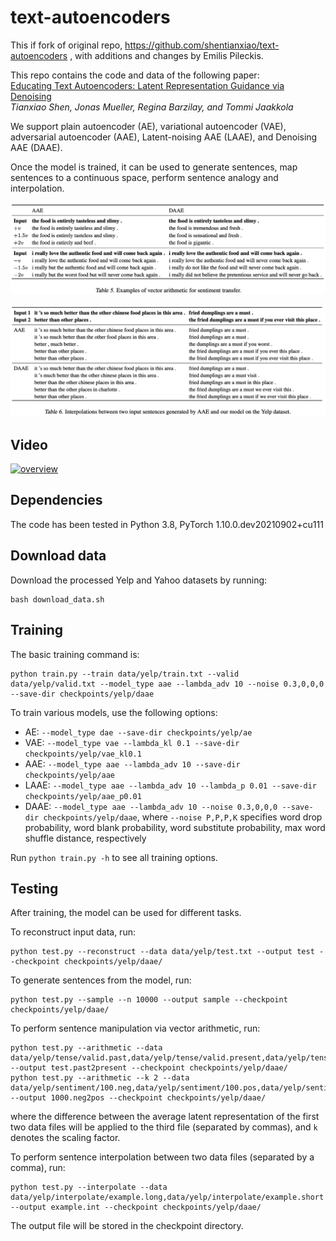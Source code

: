 # text-autoencoders
This if fork of original repo, https://github.com/shentianxiao/text-autoencoders , with additions and changes by Emilis Pileckis.

This repo contains the code and data of the following paper:  
[Educating Text Autoencoders: Latent Representation Guidance via Denoising](https://arxiv.org/abs/1905.12777)  
*Tianxiao Shen, Jonas Mueller, Regina Barzilay, and Tommi Jaakkola*

We support plain autoencoder (AE), variational autoencoder (VAE), adversarial autoencoder (AAE), Latent-noising AAE (LAAE), and Denoising AAE (DAAE).

Once the model is trained, it can be used to generate sentences, map sentences to a continuous space, perform sentence analogy and interpolation.

<p align="center"><img width=800 src="img/example_vector_arithmetic.png"></p>
<p align="center"><img width=800 src="img/example_interpolation.png"></p>

## Video
[![overview](https://img.youtube.com/vi/ioFQ8l-Fl7c/0.jpg)](https://www.youtube.com/watch?v=ioFQ8l-Fl7c)

## Dependencies
The code has been tested in Python 3.8, PyTorch 1.10.0.dev20210902+cu111

## Download data
Download the processed Yelp and Yahoo datasets by running:
```
bash download_data.sh
```

## Training
The basic training command is:
```
python train.py --train data/yelp/train.txt --valid data/yelp/valid.txt --model_type aae --lambda_adv 10 --noise 0.3,0,0,0 --save-dir checkpoints/yelp/daae
```
To train various models, use the following options:
- AE: `--model_type dae --save-dir checkpoints/yelp/ae`
- VAE: `--model_type vae --lambda_kl 0.1 --save-dir checkpoints/yelp/vae_kl0.1`
- AAE: `--model_type aae --lambda_adv 10 --save-dir checkpoints/yelp/aae`
- LAAE: `--model_type aae --lambda_adv 10 --lambda_p 0.01 --save-dir checkpoints/yelp/aae_p0.01`
- DAAE: `--model_type aae --lambda_adv 10 --noise 0.3,0,0,0 --save-dir checkpoints/yelp/daae`, where `--noise P,P,P,K` specifies word drop probability, word blank probability, word substitute probability, max word shuffle distance, respectively

Run `python train.py -h` to see all training options.

## Testing
After training, the model can be used for different tasks.

To reconstruct input data, run:
```
python test.py --reconstruct --data data/yelp/test.txt --output test --checkpoint checkpoints/yelp/daae/
```

To generate sentences from the model, run:
```
python test.py --sample --n 10000 --output sample --checkpoint checkpoints/yelp/daae/
```

To perform sentence manipulation via vector arithmetic, run:
```
python test.py --arithmetic --data data/yelp/tense/valid.past,data/yelp/tense/valid.present,data/yelp/tense/test.past --output test.past2present --checkpoint checkpoints/yelp/daae/
python test.py --arithmetic --k 2 --data data/yelp/sentiment/100.neg,data/yelp/sentiment/100.pos,data/yelp/sentiment/1000.neg --output 1000.neg2pos --checkpoint checkpoints/yelp/daae/
```
where the difference between the average latent representation of the first two data files will be applied to the third file (separated by commas), and `k` denotes the scaling factor.

To perform sentence interpolation between two data files (separated by a comma), run:
```
python test.py --interpolate --data data/yelp/interpolate/example.long,data/yelp/interpolate/example.short --output example.int --checkpoint checkpoints/yelp/daae/
```

The output file will be stored in the checkpoint directory.
